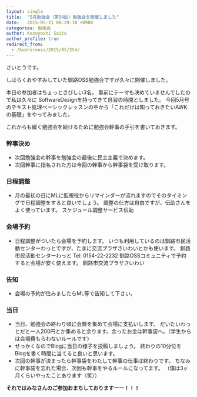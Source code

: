 ```yaml
---
layout: single
title:  "5月勉強会（第54回）勉強会を開催しました"
date:   2015-05-21 08:29:18 +0900
categories: 勉強会
author: Kazuyoshi Saito
author_profile: true
redirect_from:
  - /kushirooss/2015/05/254/
---
```


さいとうです。

しばらくおやすみしていた釧路OSS勉強会ですが久々に開催しました。

本日の参加者はちょっとさびしい3名。
事前にテーマも決めていませんでしたので私は久々に SoftwareDesignを持ってきて自習の時間としました。
今回5月号のテキスト処理ベーシックレッスンの中から「これだけは知っておきたいAWKの基礎」をやってみました。

これからも緩く勉強会を続けるために勉強会幹事の手引を書いておきます。

### 幹事決め

* 次回勉強会の幹事を勉強会の最後に民主主義で決めます。
* 次回幹事に指名された方は今回の幹事から幹事袋を受け取ります。

### 日程調整

* 月の最初の日にMLに監視役からリマインダーが流れますのでそのタイミングで日程調整をすると良いでしょう。
調整の仕方は自由ですが、伝助さんをよく使っています。
スケジュール調整サービス伝助

### 会場予約

* 日程調整がついたら会場を予約します。
いつも利用しているのは釧路市民活動センターわっとですが、たまに交流プラザさいわいとかも使います。
釧路市民活動センターわっと Tel: 0154-22-2232
釧路OSSコミュニティで予約すると会場が安く使えます。
釧路市交流プラザさいわい

### 告知

* 会場の予約が住みましたらML等で告知して下さい。

### 当日

* 当日、勉強会の終わり頃に会費を集めて会場に支払いします。
だいたいわっとだと一人200円とか集めると余ります。余ったお金は幹事袋へ。（学生からは会場費もらわないルールです）
* せっかくなのでBlogに当日の様子を投稿しましょう。
終わりの10分位をBlogを書く時間に当てると良いと思います。
* 次回の幹事が決まったら幹事袋をわたして幹事の仕事は終わりです。
ちなみに幹事袋を忘れた場合、次回も幹事をやるルールになってます。
（僕は3ヶ月くらいやったことあります（笑））

**それではみなさんのご参加おまちしておりますーー！！！**

